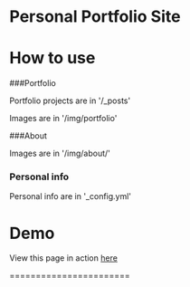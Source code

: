 Personal Portfolio Site
=======================
# How to use

###Portfolio 

Portfolio projects are in '/_posts'

Images are in '/img/portfolio'

###About

Images are in '/img/about/'

### Personal info

Personal info are in '_config.yml'


# Demo

View this page in action [here](https://edwardwijaya.github.io)

=======================
